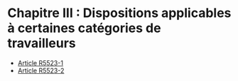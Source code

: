 # Chapitre III : Dispositions applicables  à certaines catégories de travailleurs

* [Article R5523-1](./LEGIARTI000018524398.md)
* [Article R5523-2](./LEGIARTI000018524396.md)
